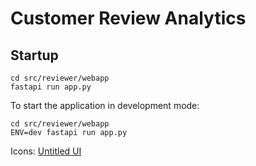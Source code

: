 # Customer Review Analytics

## Startup

```shell
cd src/reviewer/webapp
fastapi run app.py
```

To start the application in development mode:
```
cd src/reviewer/webapp
ENV=dev fastapi run app.py
```

Icons: [Untitled UI](https://www.untitledui.com/free-icons)
